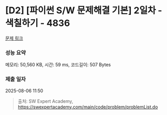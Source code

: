 # [D2] [파이썬 S/W 문제해결 기본] 2일차 - 색칠하기 - 4836 

[문제 링크](https://swexpertacademy.com/main/code/problem/problemDetail.do?contestProbId=AWTLZMRKpsYDFAVT) 

### 성능 요약

메모리: 50,560 KB, 시간: 59 ms, 코드길이: 507 Bytes

### 제출 일자

2025-08-06 11:50



> 출처: SW Expert Academy, https://swexpertacademy.com/main/code/problem/problemList.do